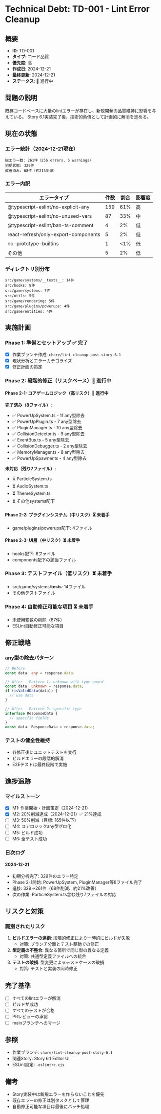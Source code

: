 # Technical Debt: TD-001 - Lint Error Cleanup

## 概要
- **ID**: TD-001
- **タイプ**: コード品質
- **優先度**: 高
- **作成日**: 2024-12-21
- **最終更新**: 2024-12-21
- **ステータス**: 🔄 進行中

## 問題の説明
既存コードベースに大量のlintエラーが存在し、新規開発の品質維持に影響を与えている。
Story 6.1実装完了後、技術的負債として計画的に解消を進める。

## 現在の状態

### エラー統計（2024-12-21現在）
```
総エラー数: 261件（256 errors, 5 warnings）
初期状態: 329件
改善済み: 68件（約21%削減）
```

### エラー内訳
| エラータイプ | 件数 | 割合 | 影響度 |
|------------|------|------|--------|
| @typescript-eslint/no-explicit-any | 159 | 61% | 高 |
| @typescript-eslint/no-unused-vars | 87 | 33% | 中 |
| @typescript-eslint/ban-ts-comment | 4 | 2% | 低 |
| react-refresh/only-export-components | 5 | 2% | 低 |
| no-prototype-builtins | 1 | <1% | 低 |
| その他 | 5 | 2% | 低 |

### ディレクトリ別分布
```
src/game/systems/__tests__: 14件
src/hooks: 8件
src/game/systems: 7件
src/utils: 5件
src/game/rendering: 5件
src/game/plugins/powerups: 4件
src/game/entities: 4件
```

## 実施計画

### Phase 1: 準備とセットアップ ✅ 完了
- [x] 作業ブランチ作成: `chore/lint-cleanup-post-story-6.1`
- [x] 現状分析とエラーカテゴライズ
- [x] 修正計画の策定

### Phase 2: 段階的修正（リスクベース）🔄 進行中

#### Phase 2-1: コアゲームロジック（高リスク）🔄 進行中
**完了済み（8ファイル）**:
- ✅ PowerUpSystem.ts - 11 any型除去
- ✅ PowerUpPlugin.ts - 7 any型除去
- ✅ PluginManager.ts - 10 any型除去
- ✅ CollisionDetector.ts - 9 any型除去
- ✅ EventBus.ts - 5 any型除去
- ✅ CollisionDebugger.ts - 2 any型除去
- ✅ MemoryManager.ts - 8 any型除去
- ✅ PowerUpSpawner.ts - 4 any型除去

**未対応（残り7ファイル）**:
- ⏳ ParticleSystem.ts
- ⏳ AudioSystem.ts
- ⏳ ThemeSystem.ts
- ⏳ その他systems配下

#### Phase 2-2: プラグインシステム（中リスク）⏳ 未着手
- game/plugins/powerups配下: 4ファイル

#### Phase 2-3: UI層（中リスク）⏳ 未着手
- hooks配下: 8ファイル
- components配下の該当ファイル

### Phase 3: テストファイル（低リスク）⏳ 未着手
- src/game/systems/__tests__: 14ファイル
- その他テストファイル

### Phase 4: 自動修正可能な項目 ⏳ 未着手
- 未使用変数の削除（87件）
- ESLint自動修正可能な項目

## 修正戦略

### any型の除去パターン
```typescript
// Before
const data: any = response.data;

// After - Pattern 1: unknown with type guard
const data: unknown = response.data;
if (isValidData(data)) {
  // use data
}

// After - Pattern 2: specific type
interface ResponseData {
  // specific fields
}
const data: ResponseData = response.data;
```

### テストの健全性維持
- 各修正後にユニットテストを実行
- ビルドエラーの段階的解消
- E2Eテストは最終段階で実施

## 進捗追跡

### マイルストーン
- [x] M1: 作業開始・計画策定（2024-12-21）
- [x] M2: 20%削減達成（2024-12-21）✅ 21%達成
- [ ] M3: 50%削減（目標: 165件以下）
- [ ] M4: コアロジックany型ゼロ化
- [ ] M5: ビルド成功
- [ ] M6: 全テスト成功

### 日次ログ

#### 2024-12-21
- 初期分析完了: 329件のエラー特定
- Phase 2-1開始: PowerUpSystem, PluginManager等8ファイル完了
- 進捗: 329→261件（68件削減、約21%改善）
- 次の作業: ParticleSystem.ts含む残り7ファイルの対応

## リスクと対策

### 識別されたリスク
1. **ビルドエラーの連鎖**: 段階的修正により一時的にビルドが失敗
   - 対策: ブランチ分離とテスト駆動での修正
2. **型定義の不整合**: 異なる箇所で同じ型の異なる定義
   - 対策: 共通型定義ファイルへの統合
3. **テストの破損**: 型変更によるテストケースの破損
   - 対策: テストと実装の同時修正

## 完了基準
- [ ] すべてのlintエラーが解消
- [ ] ビルドが成功
- [ ] すべてのテストが合格
- [ ] PRレビューの承認
- [ ] mainブランチへのマージ

## 参照
- 作業ブランチ: `chore/lint-cleanup-post-story-6.1`
- 関連Story: Story 6.1 Editor UI
- ESLint設定: `.eslintrc.cjs`

## 備考
- Story実装中は新規エラーを作らないことを優先
- 既存エラーの修正は別タスクとして管理
- 自動修正可能な項目は最後にバッチ処理